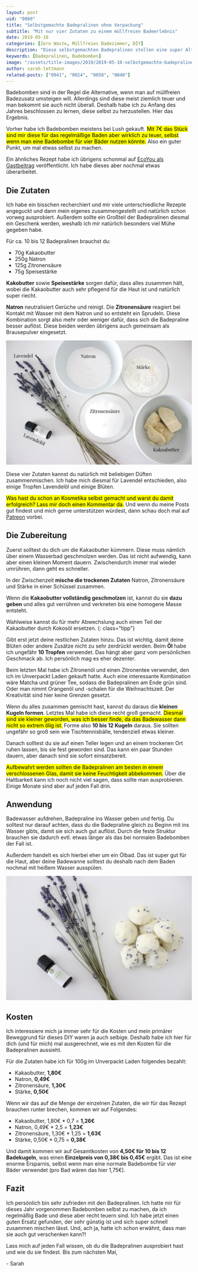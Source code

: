 ```yaml
---
layout: post
uid: "0060"
title: "Selbstgemachte Badepralinen ohne Verpackung"
subtitle: "Mit nur vier Zutaten zu einem müllfreien Badeerlebnis"
date: 2019-05-10
categories: [Zero Waste, Müllfreies Badezimmer, DIY]
description: "Diese selbstgemachten Badepralinen stellen eine super Alternative zu verpacktem Badezusatz und teuren Badebomben dar. Und dazu brauchst du nur vier Zutaten."
keywords: [Badepralinen, Badebomben]
image: "/assets/title-images/2019/2019-05-10-selbstgemachte-badepralinen.jpg"
author: sarah-lettmann
related-posts: ["0041", "0024", "0058", "0040"]
---
```

Badebomben sind in der Regel die Alternative, wenn man auf müllfreien Badezusatz umsteigen will. Allerdings sind diese meist ziemlich teuer und man bekommt sie auch nicht überall. Deshalb habe ich  zu Anfang des Jahres beschlossen zu lernen, diese selbst zu herzustellen. Hier das Ergebnis.

Vorher habe ich Badebomben meistens bei Lush gekauft. <mark>Mit 7€ das Stück sind mir diese für das regelmäßige Baden aber wirklich zu teuer, selbst wenn man eine Badebombe für vier Bäder nutzen könnte.</mark> Also ein guter Punkt, um mal etwas selbst zu machen.

Ein ähnliches Rezept habe ich übrigens schonmal auf [EcoYou als Gastbeitrag](https://ecoyou.de/badekugeln-selber-machen/) veröffentlicht. Ich habe dieses aber nochmal etwas überarbeitet.

## Die Zutaten
Ich habe ein bisschen recherchiert und mir viele unterschiedliche Rezepte angeguckt und dann mein eigenes zusammengestellt und natürlich schon vorweg ausprobiert. Außerdem sollte ein Großteil der Badepralinen diesmal ein Geschenk werden, weshalb ich mir natürlich besonders viel Mühe gegeben habe.

Für ca. 10 bis 12 Badepralinen brauchst du:
- 70g Kakaobutter
- 250g Natron
- 125g Zitronensäure
- 75g Speisestärke

**Kakobutter** sowie **Speisestärke** sorgen dafür, dass alles zusammen hält, wobei die Kakaobutter auch sehr pflegend für die Haut ist und natürlich super riecht.

**Natron** neutralisiert Gerüche und reinigt. Die **Zitronensäure** reagiert bei Kontakt mit Wasser mit dem Natron und so entsteht ein Sprudeln. Diese Kombination sorgt also mehr oder weniger dafür, dass sich die Badepraline besser auflöst. Diese beiden werden übrigens auch gemeinsam als Brausepulver eingesetzt.

![Zutaten der Badepralinen](/assets/inpost-images/2019/2019-05-10-badepralinen-zutaten.jpg "© {{ site.title }}")

Diese vier Zutaten kannst du natürlich mit beliebigen Düften zusammenmischen. Ich habe mich diesmal für Lavendel entschieden, also einige Tropfen Lavendelöl und einige Blüten.

<mark>Was hast du schon an Kosmetika selbst gemacht und warst du damit erfolgreich? Lass mir doch einen Kommentar da.</mark> Und wenn du meine Posts gut findest und mich gerne unterstützen würdest, dann schau doch mal auf [Patreon](https://www.patreon.com/minimalwaste) vorbei.

## Die Zubereitung
Zuerst solltest du dich um die Kakaobutter kümmern. Diese muss nämlich über einem Wasserbad geschmolzen werden. Das ist nicht aufwendig, kann aber einen kleinen Moment dauern. Zwischendurch immer mal wieder umrühren, dann geht es schneller.

In der Zwischenzeit **mische die trockenen Zutaten** Natron, Zitronensäure und Stärke in einer Schüssel zusammen.

Wenn die **Kakaobutter vollständig geschmolzen** ist, kannst du sie **dazu geben** und alles gut verrühren und verkneten bis eine homogene Masse entsteht.

Wahlweise kannst du für mehr Abwechslung auch einen Teil der Kakaobutter durch Kokosöl ersetzen.
{: class="tipp"}

Gibt erst jetzt deine restlichen Zutaten hinzu. Das ist wichtig, damit deine Blüten oder andere Zusätze nicht zu sehr zerdrückt werden. Beim **Öl** habe ich ungefähr **10 Tropfen** verwendet. Das hängt aber ganz vom persönlichen Geschmack ab. Ich persönlich mag es eher dezenter.

Beim letzten Mal habe ich Zitronenöl und einen Zitronentee verwendet, den ich im Unverpackt Laden gekauft hatte. Auch eine interessante Kombination wäre Matcha und grüner Tee, sodass die Badepralinen am Ende grün sind. Oder man nimmt Orangenöl und -schalen für die Weihnachtszeit. Der Kreativität sind hier keine Grenzen gesetzt.

Wenn du alles zusammen gemischt hast, kannst du daraus die **kleinen Kugeln formen**. Letztes Mal habe ich diese recht groß gemacht. <mark>Diesmal sind sie kleiner geworden, was ich besser finde, da das Badewasser dann nicht so extrem ölig ist.</mark> Forme also **10 bis 12 Kugeln** daraus. Sie sollten ungefähr so groß sein wie Tischtennisbälle, tendenziell etwas kleiner.

Danach solltest du sie auf einen Teller legen und an einem trockenen Ort ruhen lassen, bis sie fest geworden sind. Das kann ein paar Stunden dauern, aber danach sind sie sofort einsatzbereit.

<mark>Aufbewahrt werden sollten die Badepralinen am besten in einem verschlossenen Glas, damit sie keine Feuchtigkeit abbekommen.</mark> Über die Haltbarkeit kann ich noch nicht viel sagen, dass sollte man ausprobieren. Einige Monate sind aber auf jeden Fall drin.

## Anwendung
Badewasser aufdrehen, Badepraline ins Wasser geben und fertig. Du solltest nur darauf achten, dass du die Badepraline gleich zu Beginn mit ins Wasser gibts, damit sie sich auch gut auflöst. Durch die feste Struktur brauchen sie dadurch evtl. etwas länger als das bei normalen Badebomben der Fall ist.

Außerdem handelt es sich hierbei eher um ein Ölbad. Das ist super gut für die Haut, aber deine Badewanne solltest du deshalb nach dem Baden nochmal mit heißem Wasser ausspülen.

![Die fertigen Badepralinen](/assets/inpost-images/2019/2019-05-10-fertige-badepralinen.jpg "© {{ site.title }}")

## Kosten
Ich interessiere mich ja immer sehr für die Kosten und mein primärer Beweggrund für dieses DIY waren ja auch selbige. Deshalb habe ich hier für dich (und für mich) mal ausgerechnet, wie es mit den Kosten für die Badepralinen aussieht.

Für die Zutaten habe ich für 100g im Unverpackt Laden folgendes bezahlt:
- Kakaobutter, **1,80€**
- Natron, **0,49€**
- Zitronensäure, **1,30€**
- Stärke, **0,50€**

Wenn wir das auf die Menge der einzelnen Zutaten, die wir für das Rezept brauchen runter brechen, kommen wir auf Folgendes:
- Kakaobutter, 1,80€ * 0,7 = **1,26€**
- Natron, 0,49€ * 2,5 = **1,23€**
- Zitronensäure, 1,30€ * 1,25 = **1,63€**
- Stärke, 0,50€ * 0,75 = **0,38€**

Und damit kommen wir auf Gesamtkosten von **4,50€ für 10 bis 12 Badekugeln**, was einen **Einzelpreis von 0,38€ bis 0,45€** ergibt. Das ist eine enorme Ersparnis, selbst wenn man eine normale Badebombe für vier Bäder verwendet (pro Bad wären das hier 1,75€).

## Fazit
Ich persönlich bin sehr zufrieden mit den Badepralinen. Ich hatte mir für dieses Jahr vorgenommen Badebomben selbst zu machen, da ich regelmäßig Bade und diese aber recht teuern sind. Ich habe jetzt einen guten Ersatz gefunden, der sehr günstig ist und sich super schnell zusammen mischen lässt. Und, ach ja, hatte ich schon erwähnt, dass man sie auch gut verschenken kann?!

Lass mich auf jeden Fall wissen, ob du die Badepralinen ausprobiert hast und wie du sie findest. Bis zum nächsten Mal,

\- Sarah
